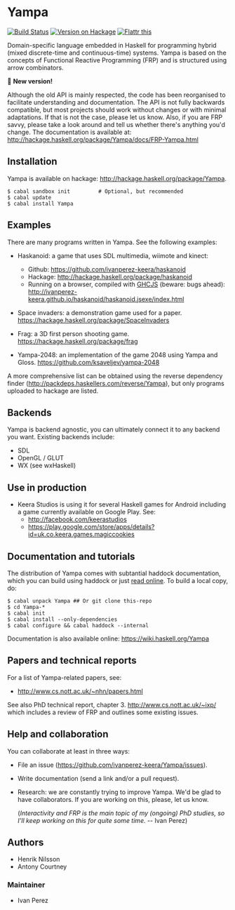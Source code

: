 # Yampa

[![Build Status](https://travis-ci.org/ivanperez-keera/Yampa.svg)](https://travis-ci.org/ivanperez-keera/Yampa)
[![Version on Hackage](https://img.shields.io/hackage/v/Yampa.svg)](https://hackage.haskell.org/package/Yampa)
[![Flattr this](http://api.flattr.com/button/flattr-badge-large.png "Flattr This!")](https://flattr.com/submit/auto?user_id=ivanperez-keera&url=https://github.com/ivanperez-keera/Yampa&title=Yampa&language=&tags=github&category=software)

Domain-specific language embedded in Haskell for programming hybrid (mixed
discrete-time and continuous-time) systems. Yampa is based on the concepts of
Functional Reactive Programming (FRP) and is structured using arrow
combinators.

:star2: **New version!**

Although the old API is mainly respected, the code has been reorganised to
facilitate understanding and documentation. The API is not fully backwards
compatible, but most projects should work without changes or with minimal
adaptations. If that is not the case, please let us know. Also, if you are FRP
savvy, please take a look around and tell us whether there's anything you'd
change. The documentation is available at:
http://hackage.haskell.org/package/Yampa/docs/FRP-Yampa.html

## Installation

Yampa is available on hackage: http://hackage.haskell.org/package/Yampa.

```
$ cabal sandbox init         # Optional, but recommended
$ cabal update
$ cabal install Yampa
```

## Examples

There are many programs written in Yampa. See the following examples:

* Haskanoid: a game that uses SDL multimedia, wiimote and kinect:
  * Github: https://github.com/ivanperez-keera/haskanoid
  * Hackage: http://hackage.haskell.org/package/haskanoid
  * Running on a browser, compiled with [GHCJS](https://github.com/ghcjs/ghcjs) (beware: bugs ahead):
  http://ivanperez-keera.github.io/haskanoid/haskanoid.jsexe/index.html

* Space invaders: a demonstration game used for a paper.
  https://hackage.haskell.org/package/SpaceInvaders
* Frag: a 3D first person shooting game.
  https://hackage.haskell.org/package/frag
* Yampa-2048: an implementation of the game 2048 using Yampa and Gloss.
  https://github.com/ksaveljev/yampa-2048

A more comprehensive list can be obtained using the reverse dependency finder
(http://packdeps.haskellers.com/reverse/Yampa), but only programs uploaded to
hackage are listed.

## Backends

Yampa is backend agnostic, you can ultimately connect it to any backend you
want. Existing backends include:
* SDL
* OpenGL / GLUT
* WX (see wxHaskell)

## Use in production

* Keera Studios is using it for several Haskell games for Android
  including a game currently available on Google Play. See:
  * http://facebook.com/keerastudios
  * https://play.google.com/store/apps/details?id=uk.co.keera.games.magiccookies

## Documentation and tutorials

The distribution of Yampa comes with subtantial haddock documentation, which you can
build using haddock or just [read online](https://hackage.haskell.org/package/Yampa).
To build a local copy, do:

```
$ cabal unpack Yampa ## Or git clone this-repo
$ cd Yampa-*
$ cabal init
$ cabal install --only-dependencies
$ cabal configure && cabal haddock --internal
```

Documentation is also available online: https://wiki.haskell.org/Yampa

## Papers and technical reports

For a list of Yampa-related papers, see:

* http://www.cs.nott.ac.uk/~nhn/papers.html

See also PhD technical report, chapter 3. http://www.cs.nott.ac.uk/~ixp/
which includes a review of FRP and outlines some existing issues.

## Help and collaboration

You can collaborate at least in three ways:

* File an issue (https://github.com/ivanperez-keera/Yampa/issues).
* Write documentation (send a link and/or a pull request).
* Research: we are constantly trying to improve Yampa. We'd be glad to have
  collaborators.  If you are working on this, please, let us know.

  (_Interactivity and FRP is the main topic of my (ongoing) PhD studies, so I'll
  keep working on this for quite some time._ -- Ivan Perez)

## Authors

* Henrik Nilsson
* Antony Courtney

### Maintainer

* Ivan Perez
